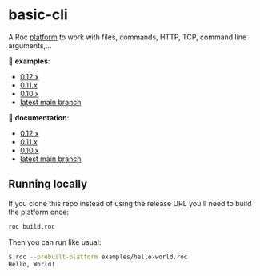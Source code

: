 # basic-cli

A Roc [platform](https://github.com/roc-lang/roc/wiki/Roc-concepts-explained#platform) to work with files, commands, HTTP, TCP, command line arguments,...

:eyes: **examples**:
  - [0.12.x](https://github.com/roc-lang/basic-cli/tree/0.12.0/examples)
  - [0.11.x](https://github.com/roc-lang/basic-cli/tree/0.11.0/examples)
  - [0.10.x](https://github.com/roc-lang/basic-cli/tree/0.10.0/examples)
  - [latest main branch](https://github.com/roc-lang/basic-cli/tree/main/examples)

:book: **documentation**:
  - [0.12.x](https://www.roc-lang.org/packages/basic-cli/0.12.0)
  - [0.11.x](https://www.roc-lang.org/packages/basic-cli/0.11.0)
  - [0.10.x](https://www.roc-lang.org/packages/basic-cli/0.10.0)
  - [latest main branch](https://www.roc-lang.org/packages/basic-cli)

## Running locally

If you clone this repo instead of using the release URL you'll need to build the platform once:
```sh
roc build.roc
```
Then you can run like usual:
```sh
$ roc --prebuilt-platform examples/hello-world.roc
Hello, World!
```
